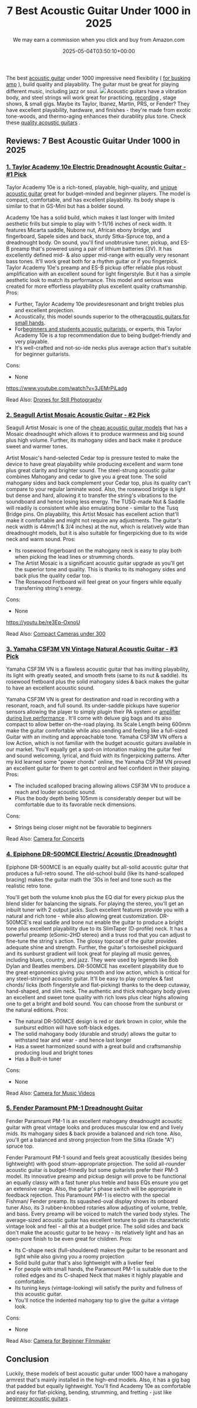 ﻿---
author: We may earn a commission when you click and buy from Amazon.com
layout: post
title: 7 Best Acoustic Guitar Under 1000 in 2025
date: '2025-05-04T03:50:10+00:00'
categories:
- Guitar
tags: []
slug: /best-acoustic-guitar-under-1000/
lastmod: 2025-05-07T12:21:23+03:00
---

The best
[acoustic guitar](http://hyperphysics.phy-astr.gsu.edu/hbase/Music/guita.html)
under 1000 impressive need flexibility (
[for busking amp](https://pestpolicy.com/best-busking-amps/)
), build quality and playability. The guitar must be great for playing different music, including jazz or soul.
![](/assets/img/img/)
Acoustic guitars have a vibration body, and steel strings will work great for practicing,
[recording](https://pestpolicy.com/best-mics-for-recording-acoustic-guitar/)
, stage shows, & small gigs. Maybe its Taylor, Ibanez, Martin, PRS, or Fender?
They have excellent playability, hardware, and finishes - they're made from exotic tone-woods, and thermo-aging enhances their durability plus tone. Check these
[quality acoustic guitars](https://pestpolicy.com/best-acoustic-guitar-under-1500/)
.
## Reviews: 7 Best Acoustic Guitar Under 1000 in 2025
### [1. Taylor Academy 10e Electric Dreadnought Acoustic Guitar - #1 Pick](https://www.amazon.com/dp/B07SQ9WFQX/?tag=p-policy-20)
Taylor Academy 10e is a rich-toned, playable, high-quality, and
[unique acoustic guitar](https://pestpolicy.com/best-acoustic-guitar/)
great for budget-minded and beginner players. The model is compact, comfortable, and has excellent playability. Its body shape is similar to that in GS-Mini but has a bolder sound.

Academy 10e has a solid build, which makes it last longer with limited aesthetic frills but simple to play with 1-11/16 inches of neck width. It features Micarta saddle, Nubone nut, African ebony bridge, and fingerboard, Sapele sides and back, sturdy Sitka-Spruce top, and a dreadnought body.
On sound, you'll find unobtrusive tuner, pickup, and ES-B preamp that's powered using a pair of lithium batteries (3V). It has excellently defined mid- & also upper mid-range with equally very
resonant bass tones. It'll work great both for a rhythm guitar or if you fingerpick.
Taylor Academy 10e's preamp and ES-B pickup offer reliable plus robust amplification with an excellent sound for light fingerstyle. But it has a simple aesthetic look to match its performance. This model and serious was created for more effortless playability plus excellent quality craftsmanship.
Pros:
- Further, Taylor Academy 10e providesresonant and bright trebles plus and excellent projection.
- Acoustically, this model sounds superior to the other[acoustic guitars for small hands](https://pestpolicy.com/best-acoustic-guitar-for-small-hands/).
- For[beginners and students acoustic guitarists](https://pestpolicy.com/best-acoustic-guitars-for-beginners/), or experts, this Taylor Academy 10e is a top recommendation due to being budget-friendly and very playable.
- It's well-crafted and not-so-ide necks plus average action that's suitable for beginner guitarists.

Cons:
- None

https://www.youtube.com/watch?v=3JEMrPjLadg

Read Also:
[Drones for Still Photography](https://pestpolicy.com/best-drones-for-still-photography/)
### [2. Seagull Artist Mosaic Acoustic Guitar - #2 Pick](https://www.amazon.com/dp/B003C80SDG/?tag=p-policy-20)
Seagull Artist Mosaic is one of the
[cheap acoustic guitar models](https://pestpolicy.com/best-acoustic-guitars-under-200/)
that has a Mosaic dreadnought which allows it to produce warmness and big sound plus high volume. Further, its mahogany sides and back make it produce sweet and warmer tones.

Artist Mosaic's hand-selected Cedar top is pressure tested to make the device to have great playability while producing excellent and warm tone plus great clarity and brighter sound. The steel-strung acoustic guitar combines Mahogany and cedar to give you a great tone.
The solid mahogany sides and back complement your Cedar top, plus its quality can't compare to your regular laminate wood. Also, the rosewood bridge is light but dense and hard, allowing it to transfer the string's vibrations to the soundboard and hence losing less energy.
The TUSQ-made Nut & Saddle will readily is consistent while also emulating bone - similar to the Tusq Bridge pins. On playability, this Artist Mosaic has excellent action that'll make it comfortable and might not require any adjustments.
The guitar's neck width is 44mm(1 & 3/4 inches) at the nut, which is relatively wide than dreadnought models, but it is also suitable for fingerpicking due to its wide neck and warm sound.
Pros:
- Its rosewood fingerboard on the mahogany neck is easy to play both when picking the lead lines or strumming chords.
- The Artist Mosaic is a significant acoustic guitar upgrade as you'll get the superior tone and quality. This is thanks to its mahogany sides and back plus the quality cedar top.
- The Rosewood Fretboard will feel great on your fingers while equally transferring string's energy.

Cons:
- None

https://youtu.be/re3Ep-OxnoU

Read Also:
[Compact Cameras under 300](https://pestpolicy.com/best-compact-cameras-under-300/)
### [3. Yamaha CSF3M VN Vintage Natural Acoustic Guitar - #3 Pick](https://www.amazon.com/dp/B0795S9WS7/?tag=p-policy-20)
Yamaha CSF3M VN is a flawless acoustic guitar that has inviting playability, its light with greatly seated, and smooth frets (same to its nut & saddle). Its rosewood fretboard plus the solid mahogany sides & back makes the guitar to have an excellent acoustic sound.

Yamaha CSF3M VN is great for destination and road in recording with a resonant, roach, and full sound. Its under-saddle pickups have superior sensors allowing the player to simply plugin their PA system or
[amplifier during live performance](https://pestpolicy.com/best-bass-amps-for-small-gigs/)
.
It'll come with deluxe gig bags and its also compact to allow better on-the-road playing. Its
Scale Length being 600mm make the guitar comfortable while also sending and feeling like a
full-sized Guitar with an inviting and approachable tone.
Yamaha CSF3M VN offers a low Action, which is not familiar with the budget acoustic guitars available in our market. You'll equally get a spot-on intonation making the guitar feel and sound welcoming, lyrical, and fluid with its fingerpicking patterns.
After my kid learned some "power chords" online, the Yamaha CSF3M VN proved an excellent guitar for them to get control and feel confident in their playing.
Pros:
- The included scalloped bracing allowing allows CSF3M VN to produce a reach and louder acoustic sound.
- Plus the body depth being 105mm is considerably deeper but will be comfortable due to its favorable neck dimensions.

Cons:
- Strings being closer might not be favorable to beginners

Read Also:
[Camera for Concerts](https://pestpolicy.com/best-camera-for-concerts/)
### [4. Epiphone DR-500MCE Electric/ Acoustic (Dreadnought)](https://www.amazon.com/dp/B003K2OWKO/?tag=p-policy-20)
Epiphone DR-500MCE is an equally quality but all-solid acoustic guitar that produces a full-retro sound. The old-school build (like its hand-scalloped bracing) makes the guitar math the ‘30s in feel and tone such as the realistic retro tone.

You'll get both the volume knob plus the EQ dial for every pickup plus the blend slider for balancing the signals. For playing the stereo, you'll get an inbuilt tuner with 2 output jacks. Such excellent features provide you with a natural and rich tone - while also allowing great customization.
DR-500MCE's real saddle and bone nut enable the guitar to produce a bright tone plus excellent playability due to its SlimTaper (D-profile) neck. It has a powerful preamp (eSonic-2HD stereo) and a truss rod that you can adjust to fine-tune the string's action.
The glossy topcoat of the guitar provides adequate shine and strength. Further, the guitar's tortoiseshell pickguard and its sunburst gradient will look great for playing all music genres, including blues, country, and jazz. They were used by legends like Bob Dylan and Beatles members.
DR-500MCE has excellent playability due to the great ergonomics giving you smooth and low action, which is critical for any steel-stringed acoustic guitar. It'll be easy to play complex & fast chords/ licks (both fingerstyle and flat-picking) thanks to the deep cutaway, hand-shaped, and slim neck.
The authentic and thick mahogany body gives an excellent and sweet tone quality with rich lows plus clear highs allowing one to get a bright and bold sound. You can choose from the sunburst or the natural editions.
Pros:
- The natural DR-500MCE design is red or dark brown in color, while the sunburst edition will have soft-black edges.
- The solid mahogany body (durable and strudy) allows the guitar to withstand tear and wear - and hence last longer
- Has a sweet harmonized sound with a great build and craftsmanship producing loud and bright tones
- Has a Built-in tuner

Cons:
- None

Read Also:
[Camera for Music Videos](https://pestpolicy.com/best-camera-for-music-videos/)
### [5. Fender Paramount PM-1 Dreadnought Guitar](https://www.amazon.com/dp/B019I3OO9W/?tag=p-policy-20)
Fender Paramount PM-1 is an excellent mahogany dreadnought acoustic guitar with great vintage looks and produces muscular low end and lively mids. Its mahogany
sides & back provide a balanced and rich tone. Also, you'll get a balanced and strong projection from the Sitka (Grade "A") spruce top.

Fender Paramount PM-1 sound and feels great acoustically (besides being lightweight) with good strum-appropriate projection. The solid all-rounder acoustic guitar is budget-frinedly but some guitarists prefer their PM-3 model.
Its innovative preamp and pickup design will prove to be functional an equally classy with a fast tuner plus treble and bass EQs ensure you get an extensive range. Also, the guitar's phase switch will be appropriate in feedback rejection.
This Paramount PM-1 is electro with the special Fishman/ Fender preamp. Its squashed-oval display shows its onboard tuner Also, its 3 rubber-knobbed rotaries allow adjusting of volume, treble, and bass. Every preamp will be voiced to match the varied body styles.
The average-sized acoustic guitar has excellent texture to gain its characteristic vintage look and feel - all this at a budget price. The solid sides and back don't make the acoustic guitar to be heavy - its relatively light and has an open-pore finish to be even great for children.
Pros:
- Its C-shape neck (full-shouldered) makes the guitar to be resonant and light while also giving you a roomy projection
- Solid build guitar that's also lightweight with a livelier feel
- For people with small hands, the Paramount PM-1 is suitable due to the rolled edges and its C-shaped Neck that makes it highly playable and comfortable.
- Its tuning keys (vintage-looking) will satisfy the purity and fullness of this acoustic guitar.
- You'll notice the indented mahogany top to give the guitar a vintage look.

Cons:
- None

Read Also:
[Camera for Beginner Filmmaker](https://pestpolicy.com/best-camera-for-beginner-filmmaker/)
## Conclusion
Luckily, these models of best acoustic guitar under 1000 have a mahogany armrest that's mainly installed in the high-end models.
Also, it has a gig bag that padded but equally lightweight. You'll find Academy 10e as comfortable and easy for flat-picking, bending, strumming, and fretting - just like
[beginner acoustic guitars](https://pestpolicy.com/best-acoustic-guitars-for-beginners/)
.